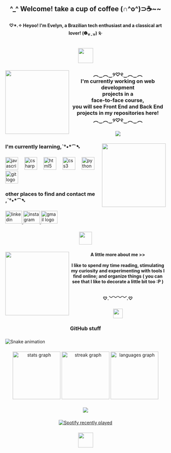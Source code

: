 <h2 align="center">^_^ Welcome! take a cup of coffee (∩^o^)⊃☕~~</h2>

###

<h4 align="center">♡*.✧ Heyoo! I'm Evelyn, a Brazilian  tech enthusiast and a classical art lover! (❁ᴗ͈ˬᴗ͈) ༉‧</h4>

###

<div align="center">
  <img height="47" src="https://64.media.tumblr.com/0144c139fbd2b3b8739497389ff16b46/f46461ee0f2953e2-1d/s500x750/3758b33bb2eac9d88f27218fbf874d021dd4b820.gifv"  />
</div>

###

<img align="left" height="200" src="https://64.media.tumblr.com/f0bc5c3a6adf9491502ec0b63139631b/bdb145a9bff6639b-07/s250x400/df708af016d70ef5c8a36b509cc03486a18091da.gifv"  />

###

<h3 align="center">︵‿︵‿୨♡୧‿︵‿︵<br>I'm currently working on web development <br>projects in a <br>face-to-face course, <br>you will see Front End and Back End projects in my repositories here!<br>︵‿︵‿୨♡୧‿︵‿︵</h3>

###

<div align="center">
  <img height="" src="https://64.media.tumblr.com/226223317f3378b35a81daf56de929fa/cf2be94e8018e3b3-d5/s500x750/5d893f01afaedc96795da2daa92941c46b40e9d3.gifv"  />
</div>

###

<img align="right" height="200" src="https://64.media.tumblr.com/486c0d6af2329a8a7d580baf51f2d8fc/bdb145a9bff6639b-13/s250x400/5425f99519a27491df8deb9f0ff72980d0f4ded4.gifv"  />

###

<h3 align="left">I'm currently learning,ˋ°•*⁀➷</h3>

###

<div align="left">
  <img src="https://cdn.jsdelivr.net/gh/devicons/devicon/icons/javascript/javascript-original.svg" height="40" alt="javascript logo"  />
  <img width="12" />
  <img src="https://cdn.jsdelivr.net/gh/devicons/devicon/icons/csharp/csharp-original.svg" height="40" alt="csharp logo"  />
  <img width="12" />
  <img src="https://cdn.jsdelivr.net/gh/devicons/devicon/icons/html5/html5-original.svg" height="40" alt="html5 logo"  />
  <img width="12" />
  <img src="https://cdn.jsdelivr.net/gh/devicons/devicon/icons/css3/css3-original.svg" height="40" alt="css3 logo"  />
  <img width="12" />
  <img src="https://cdn.jsdelivr.net/gh/devicons/devicon/icons/python/python-original.svg" height="40" alt="python logo"  />
  <img width="12" />
  <img src="https://cdn.jsdelivr.net/gh/devicons/devicon/icons/git/git-original.svg" height="40" alt="git logo"  />
</div>

###

<h3 align="left">other places to find and contact me ,ˋ°•*⁀➷</h3>

###

<div align="left">
  <a href="https://www.linkedin.com/in/evelyn-benitez-61a924319?utm_source=share&utm_campaign=share_via&utm_content=profile&utm_medium=android_app" target="_blank">
    <img src="https://raw.githubusercontent.com/maurodesouza/profile-readme-generator/master/src/assets/icons/social/linkedin/default.svg" width="52" height="40" alt="linkedin logo"  />
  </a>
  <a href="https://www.instagram.com/smellofcoffeenbooksgirl?igsh=cG8yYjd0MGl4YWxi" target="_blank">
    <img src="https://raw.githubusercontent.com/maurodesouza/profile-readme-generator/master/src/assets/icons/social/instagram/default.svg" width="52" height="40" alt="instagram logo"  />
  </a>
  <a href="heejinevelyn@gmail.com" target="_blank">
    <img src="https://raw.githubusercontent.com/maurodesouza/profile-readme-generator/master/src/assets/icons/social/gmail/default.svg" width="52" height="40" alt="gmail logo"  />
  </a>
</div>

###

<div align="center">
  <img height="40" src="https://64.media.tumblr.com/a853927a912c802816210958d27c1a0c/b35f0b146e0351a5-53/s250x400/f748dbf208d52af8158946f45df3b17c07baec58.gifv"  />
</div>

###

<img align="left" height="200" src="https://64.media.tumblr.com/edeadd428ad8f9cbead19d57c0858396/bdb145a9bff6639b-a1/s250x400/4da3fda667908f5176a8dfbe4d7d5243a0a387cd.gifv"  />

###

<h4 align="center">A little more about me >><br><br>I like to spend my time reading, stimulating my curiosity and experimenting with tools I find online; and organize things ( you can see that I like to decorate a little bit too :P )<br><br><br>♡.﹀﹀﹀﹀.♡</h4>

###

<div align="center">
  <img height="30" src="https://64.media.tumblr.com/0b4f2eeb26a19ca8a86f31f19d5d78b1/53c2f2c78928882c-d4/s250x400/a05cd1c6fdd67658b567b6866ed374b81edce795.gifv"  />
</div>

###

<h3 align="center">GitHub stuff</h3>

###

<img src="https://raw.githubusercontent.com/evelyn-benitez/evelyn-benitez/output/snake.svg" alt="Snake animation" />

###

<div align="center">
  <img src="https://github-readme-stats.vercel.app/api?username=evelyn-benitez&hide_title=false&hide_rank=false&show_icons=true&include_all_commits=true&count_private=true&disable_animations=false&theme=dracula&locale=en&hide_border=false&order=1" height="150" alt="stats graph"  />
  <img src="https://streak-stats.demolab.com?user=evelyn-benitez&locale=en&mode=daily&theme=dracula&hide_border=false&border_radius=5&order=3" height="150" alt="streak graph"  />
  <img src="https://github-readme-stats.vercel.app/api/top-langs?username=evelyn-benitez&locale=en&hide_title=false&layout=compact&card_width=320&langs_count=5&theme=dracula&hide_border=false&order=2" height="150" alt="languages graph"  />
</div>

###

<div align="center">
  <img src="https://visitor-badge.laobi.icu/badge?page_id=evelyn-benitez.evelyn-benitez&left_color=indigo&right_color=darkviolet&left_text=Profile%20Views%20%E2%82%8A%CB%9A%CA%9A%20%E1%97%A2%E2%82%8A%CB%9A%E2%9C%A7%20%EF%BE%9F."  />
</div>

###

<div align="center">
  <a href="https://open.spotify.com/user/smellsofbookncoffeegirl">
    <img src="https://spotify-recently-played-readme.vercel.app/api?user=smellsofbookncoffeegirl&count=5" alt="Spotify recently played"  />
  </a>
</div>

###

<div align="center">
  <img height="47" src="https://64.media.tumblr.com/942e5a452e0cc6a405c5ddd685b09859/a8a340a504c4b737-d1/s500x750/f2ae5ff7acd11b8b90df9827d3b1b4997cf84b32.gifv"  />
</div>

###
